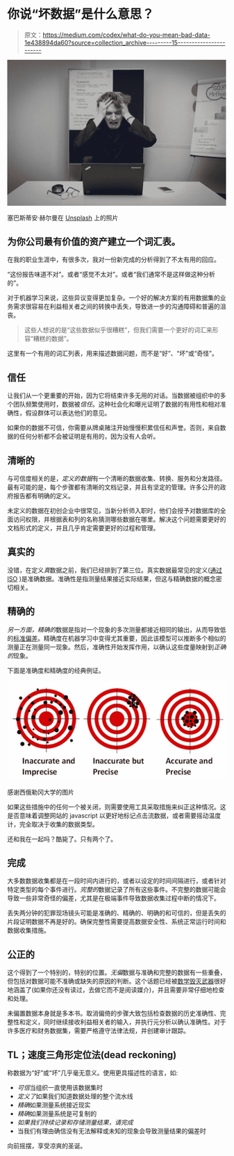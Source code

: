 # 你说“坏数据”是什么意思？

> 原文：<https://medium.com/codex/what-do-you-mean-bad-data-1e438894da60?source=collection_archive---------15----------------------->

![](img/96fb72222e4a20b2c90016f611475b80.png)

塞巴斯蒂安·赫尔曼在 [Unsplash](https://unsplash.com/s/photos/mess?utm_source=unsplash&utm_medium=referral&utm_content=creditCopyText) 上的照片

## 为你公司最有价值的资产建立一个词汇表。

在我的职业生涯中，有很多次，我对一份新完成的分析得到了不太有用的回应。

“这份报告味道不对”。或者“感觉不太对”。或者“我们通常不是这样做这种分析的”。

对于机器学习来说，这些异议变得更加复杂。一个好的解决方案的有用数据集的业务需求很容易在利益相关者之间的转换中丢失，导致进一步的沟通障碍和普遍的沮丧。

> 这些人想说的是“这些数据似乎很糟糕”，但我们需要一个更好的词汇来形容“糟糕的数据”。

这里有一个有用的词汇列表，用来描述数据问题，而不是“好”、“坏”或“奇怪”。

## 信任

让我们从一个更重要的开始，因为它将结束许多无用的对话。当数据被组织中的多个团队频繁使用时，数据被*信任*。这种社会化和曝光证明了数据的有用性和相对准确性，假设群体可以表达他们的意见。

如果你的数据不可信，你需要从牌桌赌注开始慢慢积累信任和声誉。否则，来自数据的任何分析都不会被证明是有用的，因为没有人会听。

## 清晰的

与可信度相关的是，*定义的数据*有一个清晰的数据收集、转换、服务和分发路径。最有可能的是，每个步骤都有清晰的文档记录，并且有坚定的管理。许多公开的政府报告都有明确的定义。

未定义的数据在初创企业中很常见，当新分析师入职时，他们会授予对数据库的全面访问权限，并根据表和列的名称猜测哪些数据在哪里。解决这个问题需要更好的文档形式的定义，并且几乎肯定需要更好的过程和管理。

## 真实的

没错，在定义*真*数据之前，我们已经排到了第三位。真实数据最常见的定义([通过 ISO](https://www.iso.org/obp/ui/#iso:std:iso:5725:-1:ed-1:v1:en) )是准确数据。准确性是指测量结果接近实际结果，但这与精确数据的概念密切相关。

## 精确的

*另一方面，精确的*数据是指对一个现象的多次测量都接近相同的输出，从而导致低的[标准偏差](https://en.wikipedia.org/wiki/Standard_deviation)。精确度在机器学习中变得尤其重要，因此该模型可以推断多个相似的测量正在测量同一现象。然后，准确性开始发挥作用，以确认这些度量映射到*正确的*现象。

下面是准确度和精确度的经典例证。

![](img/6dc9c96211ae400a2e91edd4f0bee9ac.png)

感谢西俄勒冈大学的图片

如果这些措施中的任何一个被关闭，则需要使用工具采取措施来纠正这种情况。这是否意味着调整网站的 javascript 以更好地标记点击流数据，或者需要摇动温度计，完全取决于收集的数据类型。

还和我在一起吗？酷毙了。只有两个了。

## 完成

大多数数据收集都是在一段时间内进行的，或者以设定的时间间隔进行，或者针对特定类型的每个事件进行。*完整的*数据记录了所有这些事件。不完整的数据可能会导致一些非常奇怪的偏差，尤其是在极端事件导致数据收集过程中断的情况下。

丢失两分钟的犯罪现场镜头可能是准确的、精确的、明确的和可信的，但是丢失的片段证明数据不再是好的。确保完整性需要提高数据安全性、系统正常运行时间和数据收集措施。

## 公正的

这个得到了一个特别的，特别的位置。*无偏*数据与准确和完整的数据有一些重叠，但包括对数据可能不准确或缺失的原因的判断。这个话题已经被[数学毁灭武器](https://en.wikipedia.org/wiki/Weapons_of_Math_Destruction)很好地涵盖了(如果你还没有读过，去做它而不是阅读媒介)，并且需要非常仔细地检查和处理。

未偏置数据本身就是多本书。取消偏倚的步骤大致包括检查数据的历史准确性、完整性和定义，同时继续接收利益相关者的输入，并执行元分析以确认准确性。对于许多医疗和财务数据集，需要严格遵守法律法规，并创建审计跟踪。

## TL；速度三角形定位法(dead reckoning)

称数据为“好”或“坏”几乎毫无意义。使用更具描述性的语言，如:

*   *可信*当组织一直使用该数据集时
*   *定义了*如果我们知道数据处理的整个流水线
*   *精确*如果测量系统接近现实
*   *精确*如果测量系统是可复制的
*   *如果我们持续记录和存储测量结果，请完成*
*   当我们有理由确信没有无法解释或未知的现象会导致测量结果的偏差时

向前摇摆，享受凉爽的圣诞。